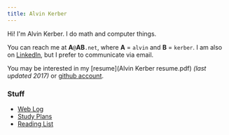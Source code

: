```yaml
---
title: Alvin Kerber
---
```


Hi! I'm Alvin Kerber. I do math and computer things.

You can reach me at **A**`@`**AB**`.net`, where **A** = `alvin` and **B**
= ``kerber``.  I am also on
[LinkedIn](https://www.linkedin.com/in/alvin-kerber-1576688a/), but I prefer to
communicate via email.

You may be interested in my [resume](Alvin Kerber resume.pdf) *(last updated
2017)* or [github account](https://github.com/akerber47/).

### Stuff

- [Web Log](log.html)
- [Study Plans](study.html)
- [Reading List](reading.html)


